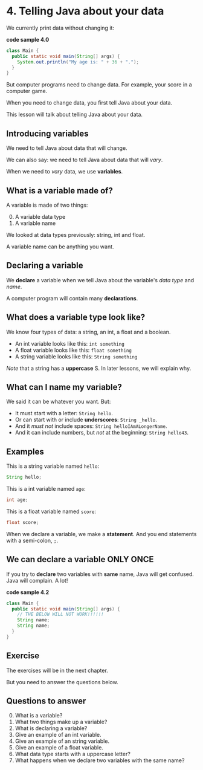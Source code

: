 # 4. Telling Java about your data

We currently print data without changing it:

**code sample 4.0**
```java
class Main {
  public static void main(String[] args) {
    System.out.println("My age is: " + 36 + ".");
  }
}
```

But computer programs need to change data. For example, your score in a computer game.

When you need to change data, you first tell Java about your data.

This lesson will talk about telling Java about your data.

## Introducing variables

We need to tell Java about data that will change. 

We can also say: we need to tell Java about data that will *vary*.

When we need to *vary* data, we use **variables**.

## What is a variable made of?

A variable is made of two things:

0. A variable data type
0. A variable name

We looked at data types previously: string, int and float.

A variable name can be anything you want.

## Declaring a variable

We **declare** a variable when we tell Java about the variable's *data type* and *name*.

A computer program will contain many **declarations**.

## What does a variable type look like?

We know four types of data: a string, an int, a float and a boolean.

* An int variable looks like this: `int something`
* A float variable looks like this: `float something`
* A string variable looks like this: `String something`

*Note* that a string has a **uppercase** S. In later lessons, we will explain why.

## What can I name my variable?

We said it can be whatever you want. But:

* It must start with a letter: `String hello`.
* Or can start with or include **underscores**: `String _hello`.
* And it *must not* include spaces: `String helloIAmALongerName`.
* And it can include numbers, but *not* at the beginning: `String hello43`.

## Examples

This is a string variable named `hello`:

```java
String hello;
```

This is a int variable named `age`:

```java
int age;
```

This is a float variable named `score`:

```java
float score;
```

When we declare a variable, we make a **statement**. And you end statements with a semi-colon, `;`.

## We can declare a variable ONLY ONCE

If you try to **declare** two variables with **same** name, Java will get confused. Java will complain. A lot!

**code sample 4.2**
```java
class Main {
  public static void main(String[] args) {
    // THE BELOW WILL NOT WORK!!!!!!
    String name;
    String name;
  }
}
```

## Exercise

The exercises will be in the next chapter.

But you need to answer the questions below.

## Questions to answer

0. What is a variable?
0. What two things make up a variable?
0. What is declaring a variable?
0. Give an example of an int variable.
0. Give an example of an string variable.
0. Give an example of a float variable.
0. What data type starts with a uppercase letter?
0. What happens when we declare two variables with the same name?

